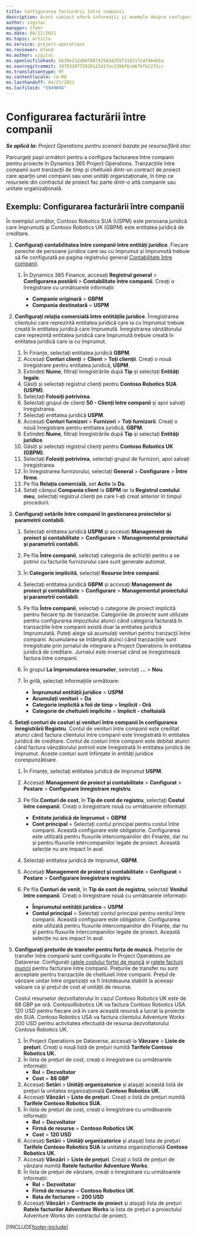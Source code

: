 ```yaml
---
title: Configurarea facturării între companii
description: Acest subiect oferă informații și exemple despre configurarea facturării între companii pentru proiecte.
author: sigitac
manager: tfehr
ms.date: 04/12/2021
ms.topic: article
ms.service: project-operations
ms.reviewer: kfend
ms.author: sigitac
ms.openlocfilehash: bb39e212d00f8874254d4255f310217cdf46eb5a
ms.sourcegitcommit: 3d78338773929121d17ec3386f6cb67bfb2272cc
ms.translationtype: HT
ms.contentlocale: ro-RO
ms.lasthandoff: 04/27/2021
ms.locfileid: "5949694"
---
```

# <a name="configure-intercompany-invoicing"></a>Configurarea facturării între companii

_**Se aplică la:** Project Operations pentru scenarii bazate pe resurse/fără stoc_

Parcurgeți pașii următori pentru a configura facturarea între companii pentru proiecte în Dynamics 365 Project Operations. Tranzacțiile între companii sunt tranzacții de timp și cheltuieli dintr-un contract de proiect care aparțin unei companii sau unei unități organizaționale, în timp ce resursele din contractul de proiect fac parte dintr-o altă companie sau unitate organizațională.

## <a name="example-configure-intercompany-invoicing"></a>Exemplu: Configurarea facturării între companii

În exemplul următor, Contoso Robotics SUA (USPM) este persoana juridică care împrumută și Contoso Robotics UK (GBPM) este entitatea juridică de creditare. 

1. **Configurați contabilitatea între companii între entități juridice**. Fiecare pereche de persoane juridice care iau cu împrumut și împrumută trebuie să fie configurată pe pagina registrului general [Contabilitate între companii](/dynamics365/finance/general-ledger/intercompany-accounting-setup).
    
    1. În Dynamics 365 Finance, accesați **Registrul general** > **Configurarea postării** > **Contabilitate între companii**. Creați o înregistrare cu următoarele informații:

        - **Companie originară** = **GBPM**
        - **Compania destinatară** = **USPM**

2. **Configurați relația comercială între entitățile juridice**. Înregistrarea clientului care reprezintă entitatea juridică care ia cu împrumut trebuie creată în entitatea juridică care împrumută. Înregistrarea vânzătorului care reprezintă entitatea juridică care împrumută trebuie creată în entitatea juridică care ia cu împrumut.

     1. În Finanțe, selectați entitatea juridică **GBPM**.
     2. Accesați **Conturi clienți** > **Client** > **Toți clienții**. Creați o nouă înregistrare pentru entitatea juridică, **USPM**.
     3. Extindeți **Nume**, filtrați înregistrările după **Tip** și selectați **Entități legale**. 
     4. Găsiți și selectați registrul clienți pentru **Contoso Robotics SUA (USPM)**.
     5. Selectați **Folosiți potrivirea**. 
     6. Selectați grupul de clienți **50 - Clienți între companii** și apoi salvați înregistrarea.
     7. Selectați entitatea juridică **USPM**.
     8. Accesați **Conturi furnizori** > **Furnizori** > **Toți furnizorii**. Creați o nouă înregistrare pentru entitatea juridică, **GBPM**.
     9. Extindeți **Nume**, filtrați înregistrările după **Tip** și selectați **Entități juridice**. 
     10. Găsiți și selectați registrul clienți pentru **Contoso Robotics UK (GBPM)**.
     11. Selectați **Folosiți potrivirea**, selectați grupul de furnizori, apoi salvați înregistrarea.
     12. În înregistrarea furnizorului, selectați **General** > **Configurare** > **Între firme**.
     13. Pe fila **Relația comercială**, set **Activ** la **Da**.
     14. Setați câmpul **Compania client** la **GBPM** iar la **Registrul contului meu**, selectați registrul clienți pe care l-ați creat anterior în timpul procedurii.

3. **Configurați setările între companii în gestionarea proiectelor și parametrii contabili**. 

    1. Selectați entitatea juridică **USPM** și accesați **Management de proiect și contabilitate** > **Configurare** > **Managementul proiectului și parametrii contabili**.
    2. Pe fila **Între companii**, selectați categoria de achiziții pentru a se potrivi cu facturile furnizorului care sunt generate automat.
    3. În **Categorie implicită**, selectați **Resurse între companii**.
    4. Selectați entitatea juridică **GBPM** și accesați **Management de proiect și contabilitate** > **Configurare** > **Managementul proiectului și parametrii contabili**.
    5. Pe fila **Între companii**, selectați o categorie de proiect implicită pentru fiecare tip de tranzacție. Categoriile de proiecte sunt utilizate pentru configurarea impozitului atunci când categoria facturată în tranzacțiile între companii există doar la entitatea juridică împrumutată. Puteți alege să acumulați venituri pentru tranzacții între companii. Acumularea se întâmplă atunci când tranzacțiile sunt înregistrate prin jurnalul de integrare a Project Operations în entitatea juridică de creditare. Jurnalul este inversat când se înregistrează factura între companii.
    6. În grupul **La împrumutarea resurselor**, selectați **...** > **Nou**. 
    7. În grilă, selectați informațiile următoare:

          - **Împrumutul entității juridice** = **USPM**
          - **Acumulați venituri** = **Da**
          - **Categorie implicită a foii de timp** = **Implicit - Oră**
          - **Categorie de cheltuieli implicite** = **Implicit - cheltuială**

4. **Setați conturi de costuri și venituri între companii în configurarea înregistrării Registru**. Contul de venituri între companii este creditat atunci când factura clientului între companii este înregistrată în entitatea juridică de creditare. Contul de costuri între companii este debitat atunci când factura vânzătorului potrivit este înregistrată în entitatea juridică de împrumut. Aceste conturi sunt înființate în entități juridice corespunzătoare. 
      
     1. În Finanțe, selectați entitatea juridică de împrumut **USPM**. 
     2. Accesați **Management de proiect și contabilitate** > **Configurat** > **Postare** > **Configurare înregistrare registru**. 
     3. Pe fila **Conturi de cost**, în **Tip de cont de registru**, selectați **Costul între companii**. Creați o înregistrare nouă cu următoarele informații:
      
        - **Entitate juridică de împrumut** = **GBPM**
        - **Cont principal** = Selectați contul principal pentru costul între companii. Această configurare este obligatorie. Configurarea este utilizată pentru fluxurile intercompaniilor din Finanțe, dar nu și pentru fluxurile intercompaniilor legate de proiect. Această selecție nu are impact în aval. 
        
     4. Selectați entitatea juridică de împrumut, **GBPM**. 
     5. Accesați **Management de proiect și contabilitate** > **Configurat** > **Postare** > **Configurare înregistrare registru**. 
     6. Pe fila **Conturi de venit**, în **Tip de cont de registru**, selectați **Venitul între companii**. Creați o înregistrare nouă cu următoarele informații:

        - **Împrumutul entității juridice** = **USPM**
        - **Contul principal** = Selectați contul principal pentru venitul între companii. Această configurare este obligatorie. Configurarea este utilizată pentru fluxurile intercompaniilor din Finanțe, dar nu și pentru fluxurile intercompaniilor legate de proiect. Această selecție nu are impact în aval. 

5. **Configurați prețurile de transfer pentru forța de muncă**. Prețurile de transfer între companii sunt configurate în Project Operations pe Dataverse. Configurați [ratele costului forței de muncă](../pricing-costing/set-up-labor-cost-rate.md#transfer-pricing-and-costs-for-resources-outside-of-your-division-or-legal-entity) și [ratele facturii muncii](../pricing-costing/set-up-labor-bill-rate.md#transfer-pricing-or-set-up-bill-rates-for-resources-from-other-organizational-units-or-divisions) pentru facturare între companii. Prețurile de transfer nu sunt acceptate pentru tranzacțiile de cheltuieli între companii. Prețul de vânzare unitar între organizații va fi întotdeauna stabilit la aceeași valoare ca și prețul de cost al unității de resurse.

      Costul resurselor dezvoltatorului în cazul Contoso Robotics UK este de 88 GBP pe oră. ContosoRobotics UK va factura Contoso Robotics USA 120 USD pentru fiecare oră în care această resursă a lucrat la proiecte din SUA. Contoso Robotics USA va factura clientului Adventure Works 200 USD pentru activitatea efectuată de resursa dezvoltatorului Contoso Robotics UK. 

      1. În Project Operations pe Dataverse, accesați la **Vânzare** > **Liste de prețuri**. Creați o nouă listă de prețuri numită **Tarifele Contoso Robotics UK.** 
      2. În lista de prețuri de cost, creați o înregistrare cu următoarele informații:
         - **Rol** = **Dezvoltator**
         - **Cost** = **88 GBP**
      3. Accesați **Setări** > **Unități organizatorice** și atașați această listă de prețuri la unitatea organizațională **Contoso Robotics UK**.
      4. Accesați **Vânzări** > **Liste de prețuri**. Creați o listă de prețuri numită **Tarifele Contoso Robotics SUA**. 
      5. În lista de prețuri de cost, creați o înregistrare cu următoarele informații:
          - **Rol** = **Dezvoltator**
          - **Firmă de resurse** = **Contoso Robotics UK**
          - **Cost** = **120 USD**
      6. Accesați **Setări** > **Unități organizatorice** și atașați lista de prețuri **Tarifele Contoso Robotics SUA** la unitatea organizațională **Contoso Robotics UK**.
      7. Accesați **Vânzări** > **Liste de prețuri**. Creați o listă de prețuri de vânzare numită **Ratele facturilor Adventure Works**. 
      8. În lista de prețuri de vânzare, creați o înregistrare cu următoarele informații:
          - **Rol** = **Dezvoltator**
          - **Firmă de resurse** = **Contoso Robotics UK**
          - **Rata de facturare** = **200 USD**
      9. Accesați **Vânzări** > **Contracte de proiect** și atașați lista de prețuri **Ratele facturilor Adventure Works** la lista de prețuri a proiectului Adventure Works din contractul de proiect.


[!INCLUDE[footer-include](../includes/footer-banner.md)]
